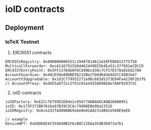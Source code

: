 # ioID contracts

## Deployment

### IoTeX Testnet

1. ERC6551 contracts

```
ERC6551Registry: 0x000000006551c19487814612e58FE06813775758
MulticallForwarder: 0xcA1167915584462449EE5b4Ea51c37fE81eCDCCD
ERC4337EntryPoint: 0x5FF137D4b0FDCD49DcA30c7CF57E578a026d2789
AccountGuardian: 0x48cD38eA9DBE56232Be27b0d64de8d2CC45B1b47
AccountV3Upgradable: 0x1d1C779932271e9Dc683d5373E84Fa4239F2b3fb
// AccountProxy: 0xdd55aDf21c2f53c01e44558D96E8e7A6F9297C5C
```

2. ioID contracts

```
ioIDFactory: 0xE2Cc7Ef95D1E0de2c856774DB4A6CA8B26808951
ioID: 0x173F372B07616a97B39C5C6c79d98EBe98a2351D
ioIDRegistry: 0x6ce2d1fAd08ABb9a4e0e01AA2314B42e560E9eE6

// example
DeviceNFT: 0xE0DE6E4C554848B1F6cB0C22EAa35dB3b873a761
```
